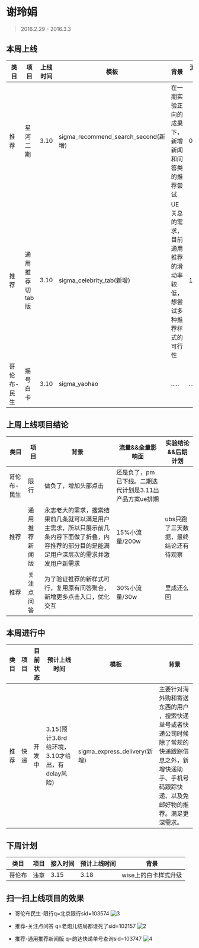 # 谢玲娟

> 2016.2.29 - 2016.3.3

## 本周上线

类目 | 项目 | 上线时间 | 模板 | 背景 | 流量&&全量影响面 
--- | --- | --- | --- | --- | --- 
推荐 | 星河二期 | 3.10 | sigma_recommend_search_second(新增) | 在一期实验正向的成果下，新增新闻和问答类的推荐尝试 | 0.1%/450w
推荐 | 通用推荐切tab版 | 3.10 | sigma_celebrity_tab(新增) | UE关总的需求，目前通用推荐的滑动率较低，想尝试多种推荐样式的可行性 | 1%/2亿
哥伦布-民生| 摇号白卡 | 3.10 | sigma_yaohao | ..... | ...

## 上周上线项目结论

类目 | 项目 | 背景 | 流量&&全量影响面 | 实验结论&&后期计划
--- | --- | --- | --- | --- 
哥伦布-民生 | 限行 | 做负了，增加头部点击 | 还是负了，pm已下线。二期迭代计划是3.11出产品方案ue排期 
推荐 | 通用推荐新闻版 | 永志老大的需求，搜索结果前几条就可以满足用户主需求，所以只展示前几条内容下面做了折叠，内容推荐的部分目的是能满足用户深层次的需求并激发用户新需求 | 15%小流量/200w | ubs只跑了三天数据，最终结论还有待观察 
推荐 | 关注点问答 | 为了验证推荐的新样式可行，复用原有问答聚合，新增更多点击入口，优化交互 | 30%小流量/30w | 里成还么回

## 本周进行中

类目 | 项目 | 目前状态 | 预计上线时间 | 模板 | 背景 
--- | --- | --- | --- | --- | --- 
推荐 | 快递 | 开发中 | 3.15(预计3.8rd给环境，3.10才给出，有delay风险) | sigma_express_delivery(新增) | 主要针对海外购和寄送东西的用户 ，搜索快递单号或者快递公司时候除了常规的快递跟踪信息之外，新增快递助手、手机号码跟踪快递、以及免邮好物的推荐。满足更深需求。


## 下周计划

类目 | 项目 | 接入时间 | 预计上线时间 | 背景 
--- | --- | --- | --- | --- 
哥伦布 | 违章 | 3.15 | 3.18 | wise上的白卡样式升级

## 扫一扫上线项目的效果

* 哥伦布民生-限行q=北京限行sid=103574 ![3](http://gitlab.baidu.com/psfe/psdoc/uploads/fda073541e6f215b9ad73e62baa864ea/3.png)

* 推荐-关注点问答 q=老炮儿结局都谁死了sid=102157 ![2](http://gitlab.baidu.com/psfe/psdoc/uploads/f8c36cebd89b779fdf5b14eca6932d5e/2.png)

* 推荐-通用推荐新闻版 q=韵达快递单号查询sid=103747 ![4](http://gitlab.baidu.com/psfe/psdoc/uploads/c161952acdb66a2875dcaebfb58fdd31/4.png)